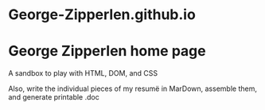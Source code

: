 # George-Zipperlen.github.io
# George Zipperlen home page

A sandbox to play with HTML, DOM, and CSS

Also, write the individual pieces of my resumë in MarDown, assemble them, and generate printable .doc
